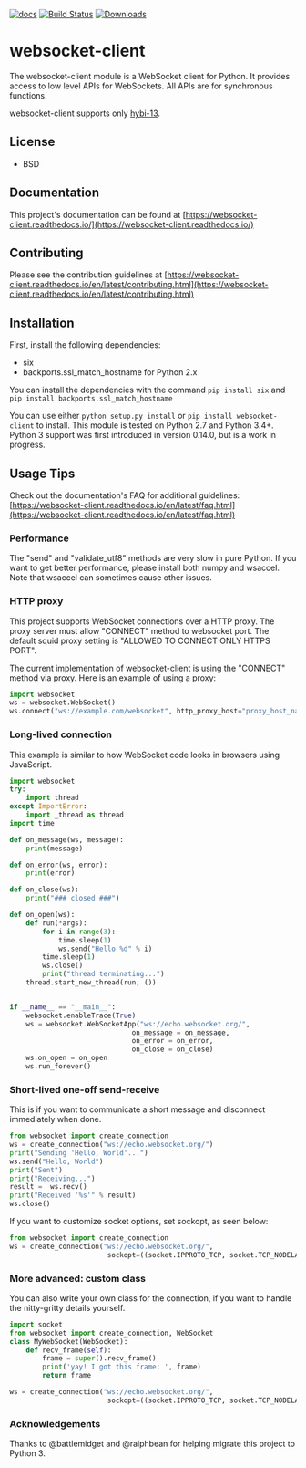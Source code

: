 [![docs](https://readthedocs.org/projects/websocket-client/badge/?style=flat)](https://websocket-client.readthedocs.io/)
[![Build Status](https://travis-ci.com/websocket-client/websocket-client.svg?branch=master)](https://travis-ci.com/websocket-client/websocket-client)
[![Downloads](https://pepy.tech/badge/websocket-client)](https://pepy.tech/project/websocket-client)

# websocket-client

The websocket-client module is a WebSocket client for Python. It provides access
to low level APIs for WebSockets. All APIs are for synchronous functions.

websocket-client supports only [hybi-13](https://tools.ietf.org/html/draft-ietf-hybi-thewebsocketprotocol-13).

## License

- BSD

## Documentation

This project's documentation can be found at
[https://websocket-client.readthedocs.io/](https://websocket-client.readthedocs.io/)

## Contributing

Please see the contribution guidelines at
[https://websocket-client.readthedocs.io/en/latest/contributing.html](https://websocket-client.readthedocs.io/en/latest/contributing.html)

## Installation

First, install the following dependencies:
- six
- backports.ssl\_match\_hostname for Python 2.x

You can install the dependencies with the command `pip install six` and
`pip install backports.ssl_match_hostname`

You can use either `python setup.py install` or `pip install websocket-client`
to install. This module is tested on Python 2.7 and Python 3.4+. Python 3
support was first introduced in version 0.14.0, but is a work in progress.


## Usage Tips

Check out the documentation's FAQ for additional guidelines:
[https://websocket-client.readthedocs.io/en/latest/faq.html](https://websocket-client.readthedocs.io/en/latest/faq.html)

### Performance

The "send" and "validate_utf8" methods are very slow in pure Python.
If you want to get better performance, please install both numpy and wsaccel.
Note that wsaccel can sometimes cause other issues.

### HTTP proxy

This project supports WebSocket connections over a HTTP proxy. The proxy server
must allow "CONNECT" method to websocket port. The default squid proxy setting
is "ALLOWED TO CONNECT ONLY HTTPS PORT".

The current implementation of websocket-client is using the "CONNECT" method via
proxy. Here is an example of using a proxy:

```python
import websocket
ws = websocket.WebSocket()
ws.connect("ws://example.com/websocket", http_proxy_host="proxy_host_name", http_proxy_port=3128)
```

### Long-lived connection

This example is similar to how WebSocket code looks in browsers using
JavaScript.

```python
import websocket
try:
    import thread
except ImportError:
    import _thread as thread
import time

def on_message(ws, message):
    print(message)

def on_error(ws, error):
    print(error)

def on_close(ws):
    print("### closed ###")

def on_open(ws):
    def run(*args):
        for i in range(3):
            time.sleep(1)
            ws.send("Hello %d" % i)
        time.sleep(1)
        ws.close()
        print("thread terminating...")
    thread.start_new_thread(run, ())


if __name__ == "__main__":
    websocket.enableTrace(True)
    ws = websocket.WebSocketApp("ws://echo.websocket.org/",
                              on_message = on_message,
                              on_error = on_error,
                              on_close = on_close)
    ws.on_open = on_open
    ws.run_forever()
```

### Short-lived one-off send-receive

This is if you want to communicate a short message and disconnect
immediately when done.

```python
from websocket import create_connection
ws = create_connection("ws://echo.websocket.org/")
print("Sending 'Hello, World'...")
ws.send("Hello, World")
print("Sent")
print("Receiving...")
result =  ws.recv()
print("Received '%s'" % result)
ws.close()
```

If you want to customize socket options, set sockopt, as seen below:

```python
from websocket import create_connection
ws = create_connection("ws://echo.websocket.org/",
                        sockopt=((socket.IPPROTO_TCP, socket.TCP_NODELAY),))
```

### More advanced: custom class

You can also write your own class for the connection, if you want to handle the nitty-gritty details yourself.

```python
import socket
from websocket import create_connection, WebSocket
class MyWebSocket(WebSocket):
    def recv_frame(self):
        frame = super().recv_frame()
        print('yay! I got this frame: ', frame)
        return frame

ws = create_connection("ws://echo.websocket.org/",
                        sockopt=((socket.IPPROTO_TCP, socket.TCP_NODELAY, 1),), class_=MyWebSocket)
```

### Acknowledgements

Thanks to @battlemidget and @ralphbean for helping migrate this project to
Python 3.
